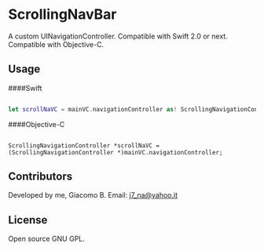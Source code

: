 # ScrollingNavBar

A custom UINavigationController. Compatible with Swift 2.0 or next. Compatible with Objective-C. 

## Usage

####Swift
```swift

let scrollNaVC = mainVC.navigationController as! ScrollingNavigationController

```

####Objective-C
```objc
    
ScrollingNavigationController *scrollNaVC = (ScrollingNavigationController *)mainVC.navigationController;

```

## Contributors

Developed by me, Giacomo B. Email: j7_na@yahoo.it

## License

Open source GNU GPL.
